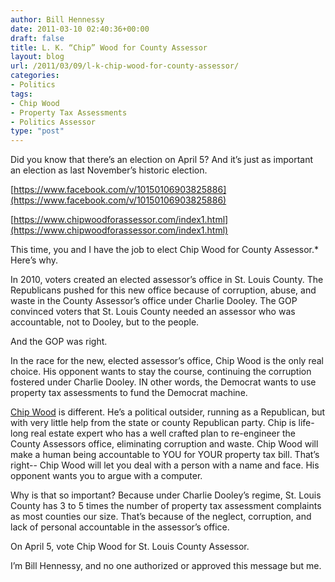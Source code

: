 ```yaml
---
author: Bill Hennessy
date: 2011-03-10 02:40:36+00:00
draft: false
title: L. K. “Chip” Wood for County Assessor
layout: blog
url: /2011/03/09/l-k-chip-wood-for-county-assessor/
categories:
- Politics
tags:
- Chip Wood
- Property Tax Assessments
- Politics Assessor
type: "post"
---
```


Did you know that there’s an election on April 5? And it’s just as important an election as last November’s historic election. 

 

[https://www.facebook.com/v/10150106903825886](https://www.facebook.com/v/10150106903825886)

 

[https://www.chipwoodforassessor.com/index1.html](https://www.chipwoodforassessor.com/index1.html)

 

This time, you and I have the job to elect Chip Wood for County Assessor.*
Here’s why.

 

In 2010, voters created an elected assessor’s office in St. Louis County. The Republicans pushed for this new office because of corruption, abuse, and waste in the County Assessor’s office under Charlie Dooley. The GOP convinced voters that St. Louis County needed an assessor who was accountable, not to Dooley, but to the people.

 

And the GOP was right. 

 

In the race for the new, elected assessor’s office, Chip Wood is the only real choice. His opponent wants to stay the course, continuing the corruption fostered under Charlie Dooley. IN other words, the Democrat wants to use property tax assessments to fund the Democrat machine.

 

[Chip Wood](https://www.chipwoodforassessor.com/index1.html) is different. He’s a political outsider, running as a Republican, but with very little help from the state or county Republican party. Chip is life-long real estate expert who has a well crafted plan to re-engineer the County Assessors office, eliminating corruption and waste. Chip Wood will make a human being accountable to YOU for YOUR property tax bill. That’s right-- Chip Wood will let you deal with a person with a name and face. His opponent wants you to argue with a computer. 

 

Why is that so important? Because under Charlie Dooley’s regime, St. Louis County has 3 to 5 times the number of property tax assessment complaints as most counties our size. That’s because of the neglect, corruption, and lack of personal accountable in the assessor’s office.   


 

On April 5, vote Chip Wood for St. Louis County Assessor. 

 

I’m Bill Hennessy, and no one authorized or approved this message but me. 
